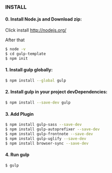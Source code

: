 ### INSTALL
#### 0. Install Node.js and Download zip:

Click install
http://nodejs.org/

After that

```sh
$ node -v
$ cd gulp-template
$ npm init
```

#### 1. Install gulp globally:

```sh
$ npm install --global gulp
```

#### 2. Install gulp in your project devDependencies:

```sh
$ npm install --save-dev gulp
```

#### 3. Add Plugin

```sh
$ npm install gulp-sass --save-dev
$ npm install gulp-autoprefixer --save-dev
$ npm install gulp-frontnote --save-dev
$ npm install gulp-uglify --save-dev
$ npm install browser-sync --save-dev
```

#### 4. Run gulp

```sh
$ gulp
```
